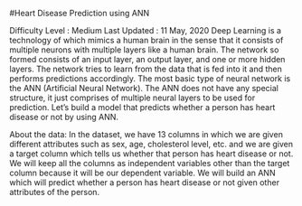 #Heart Disease Prediction using ANN

Difficulty Level : Medium
Last Updated : 11 May, 2020
Deep Learning is a technology of which mimics a human brain in the sense that it consists of multiple neurons with multiple layers like a human brain. The network so formed consists of an input layer, an output layer, and one or more hidden layers. The network tries to learn from the data that is fed into it and then performs predictions accordingly. The most basic type of neural network is the ANN (Artificial Neural Network). The ANN does not have any special structure, it just comprises of multiple neural layers to be used for prediction.
Let’s build a model that predicts whether a person has heart disease or not by using ANN.

About the data:
In the dataset, we have 13 columns in which we are given different attributes such as sex, age, cholesterol level, etc. and we are given a target column which tells us whether that person has heart disease or not. We will keep all the columns as independent variables other than the target column because it will be our dependent variable. We will build an ANN which will predict whether a person has heart disease or not given other attributes of the person.
